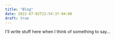 ```yaml
---
title: "Blog"
date: 2022-07-02T22:54:37-04:00
draft: true
---
```

I'll write stuff here when I think of something to say...
